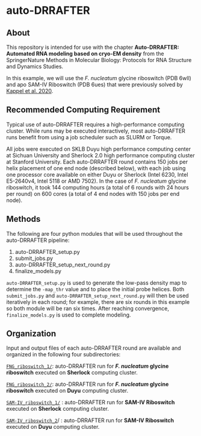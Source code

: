 # auto-DRRAFTER

## About

This repository is intended for use with the chapter **Auto-DRRAFTER: Automated RNA modeling based on cryo-EM density** from the SpringerNature Methods in Molecular Biology: Protocols for RNA Structure and Dynamics Studies.

In this example, we will use the  *F. nucleatum* glycine riboswitch (PDB 6wll) and apo SAM-IV Riboswitch (PDB 6ues) that were previously solved by [Kappel et al. 2020](https://www.nature.com/articles/s41592-020-0878-9).

## Recommended Computing Requirement

Typical use of auto-DRRAFTER requires a high-performance computing cluster. While runs may be executed interactively, most auto-DRRAFTER runs benefit from using a job scheduler such as SLURM or Torque.

All jobs were executed on SKLB Duyu high performance computing center at Sichuan University and Sherlock 2.0 high performance computing cluster at Stanford University. Each auto-DRRAFTER round contains 150 jobs per helix placement of one end node (described below), with each job using one processor core available on either Duyu or Sherlock (Intel 6230, Intel E5-2640v4, Intel 5118 or AMD 7502). In the case of *F. nucleatum* glycine riboswitch, it took 144 computing hours (a total of 6 rounds with 24 hours per round) on 600 cores (a total of 4 end nodes with 150 jobs per end node).  

## Methods

The following are four python modules that will be used throughout the auto-DRRAFTER pipeline: 

1. auto-DRRAFTER_setup.py
2. submit_jobs.py
3. auto-DRRAFTER_setup_next_round.py
4. finalize_models.py

`auto-DRRAFTER_setup.py` is used to generate the low-pass density map to determine the `-map_thr` value and to place the initial probe helices. Both `submit_jobs.py` and `auto-DRRAFTER_setup_next_round.py` will then be used iteratively in each round; for example, there are six rounds in this example so both module will be ran six times. After reaching convergence, `finalize_models.py` is used to complete modeling.

## Organization

Input and output files of each auto-DRRAFTER round are available and organized in the following four subdirectories:

[`FNG_riboswitch_1/`](https://github.com/auto-DRRAFTER/springer-chapter/tree/main/FNG_riboswitch_1):  auto-DRRAFTER run for ***F. nucleatum* glycine riboswitch** executed on **Sherlock** computing cluster.

[`FNG_riboswitch_2/`](https://github.com/auto-DRRAFTER/springer-chapter/tree/main/FNG_riboswitch_2): auto-DRRAFTER run for ***F. nucleatum* glycine riboswitch** executed on **Duyu** computing cluster.

[`SAM-IV_riboswitch_1/`](https://github.com/auto-DRRAFTER/springer-chapter/tree/main/SAM-IV_riboswitch_1) :  auto-DRRAFTER run for **SAM-IV Riboswitch** executed on **Sherlock** computing cluster.

[`SAM-IV_riboswitch_2`](https://github.com/auto-DRRAFTER/springer-chapter/tree/main/SAM-IV_riboswitch_2)/ : auto-DRRAFTER run for **SAM-IV Riboswitch** executed on **Duyu** computing cluster.
